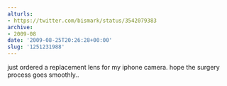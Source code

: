 ```yaml
---
alturls:
- https://twitter.com/bismark/status/3542079383
archive:
- 2009-08
date: '2009-08-25T20:26:28+00:00'
slug: '1251231988'
---
```


just ordered a replacement lens for my iphone camera.  hope the surgery process goes smoothly..


